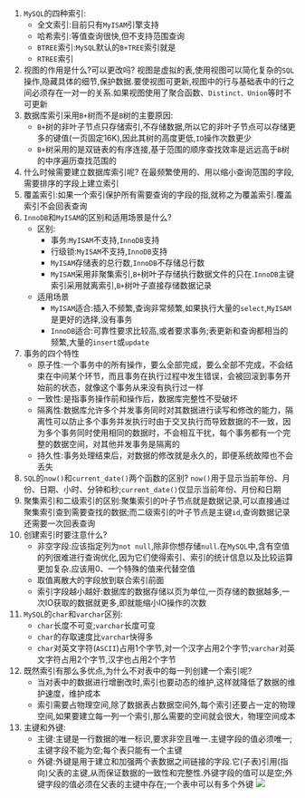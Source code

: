 1. `MySQL`的四种索引:
   * 全文索引:目前只有`MyISAM`引擎支持
   * 哈希索引:等值查询很快,但不支持范围查询
   * `BTREE`索引:`MySQL`默认的`B+TREE`索引就是
   * `RTREE`索引
2. 视图的作用是什么?可以更改吗?
   视图是虚拟的表,使用视图可以简化复杂的`SQL`操作,隐藏具体的细节,保护数据.要使视图可更新,视图中的行与基础表中的行之间必须存在一对一的关系.如果视图使用了聚合函数、`Distinct、Union`等时不可更新
3. 数据库索引采用`B+`树而不是`B`树的主要原因:
   * `B+`树的非叶子节点只存储索引,不存储数据,所以它的非叶子节点可以存储更多的键值(一页固定16K),因此其树的高度更低,`IO`操作次数更少
   * `B+`树采用的是双链表的有序连接,基于范围的顺序查找效率是远远高于`B`树的中序遍历查找范围的
4. 什么时候需要建立数据库索引呢?
   在最频繁使用的、用以缩小查询范围的字段,需要排序的字段上建立索引
5. 覆盖索引:如果一个索引保护所有需要查询的字段的指,就称之为覆盖索引.覆盖索引不会回表查询
6. `InnoDB`和`MyISAM`的区别和适用场景是什么?
   * 区别:
      - 事务:`MyISAM`不支持,`InnoDB`支持
      - 行级锁:`MyISAM`不支持,`InnoDB`支持
      - `MyISAM`存储表的总行数,`InnoDB`不存储总行数
      - `MyISAM`采用非聚集索引,`B+`树叶子存储执行数据文件的只在.`InnoDB`主键索引采用就离索引,`B+`树叶子直接存储数据记录
   * 适用场景
      - `MyISAM`适合:插入不频繁,查询非常频繁,如果执行大量的`select`,`MyISAM`是更好的选择,没有事务
      - `InnoDB`适合:可靠性要求比较高,或者要求事务;表更新和查询都相当的频繁,大量的`insert`或`update`
7. 事务的四个特性
   * 原子性:一个事务中的所有操作，要么全部完成，要么全部不完成，不会结束在中间某个环节，而且事务在执行过程中发生错误，会被回滚到事务开始前的状态，就像这个事务从来没有执行过一样
   * 一致性:是指事务操作前和操作后，数据库完整性不受破坏
   * 隔离性:数据库允许多个并发事务同时对其数据进行读写和修改的能力，隔离性可以防止多个事务并发执行时由于交叉执行而导致数据的不一致，因为多个事务同时使用相同的数据时，不会相互干扰，每个事务都有一个完整的数据空间，对其他并发事务是隔离的
   * 持久性:事务处理结束后，对数据的修改就是永久的，即便系统故障也不会丢失
8. `SQL`的`now()`和`current_date()`两个函数的区别?
   `now()`用于显示当前年份、月份、日期、小时、分钟和秒;`current_date()`仅显示当前年份、月份和日期
9. 聚集索引和二级索引的区别:聚集索引的叶子节点就是数据记录,可以直接通过聚集索引查到需要查找的数据;而二级索引的叶子节点是主键`id`,查询数据记录还需要一次回表查询
10. 创建索引时要注意什么?
    * 非空字段:应该指定列为`not null`,除非你想存储`null`.在`MySQL`中,含有空值的列很难进行查询优化,因为它们使得索引、索引的统计信息以及比较运算更加复杂.应该用0、一个特殊的值来代替空值
    * 取值离散大的字段放到联合索引前面
    * 索引字段越小越好:数据库的数据存储以页为单位,一页存储的数据越多,一次IO获取的数据就更多,即就能缩小IO操作的次数
11. `MySQL`的`char`和`varchar`区别:
    * `char`长度不可变;`varchar`长度可变
    * `char`的存取速度比`varchar`快得多
    * `char`对英文字符(`ASCII`)占用1个字节,对一个汉字占用2个字节;`varchar`对英文字符占用2个字节,汉字也占用2个字节    
12. 既然索引有那么多优点,为什么不对表中的每一列创建一个索引呢?
    * 当对表中的数据进行增删改时,索引也要动态的维护,这样就降低了数据的维护速度，维护成本
    * 索引需要占物理空间,除了数据表占数据空间外,每个索引还要占一定的物理空间,如果要建立每一列一个索引,那么需要的空间就会很大，物理空间成本
13. 主键和外键:
    * 主键:主键是一行数据的唯一标识,要求非空且唯一.主键字段的值必须唯一;主键字段不能为空;每个表只能有一个主键
    * 外键:外键是用于建立和加强两个表数据之间链接的字段.它(子表)引用(指向)父表的主键,从而保证数据的一致性和完整性.外键字段的值可以是空;外键字段的值必须在父表的主键中存在;一个表中可以有多个外键
    ![](markdown图像集/2025-04-08-13-20-13.png) 